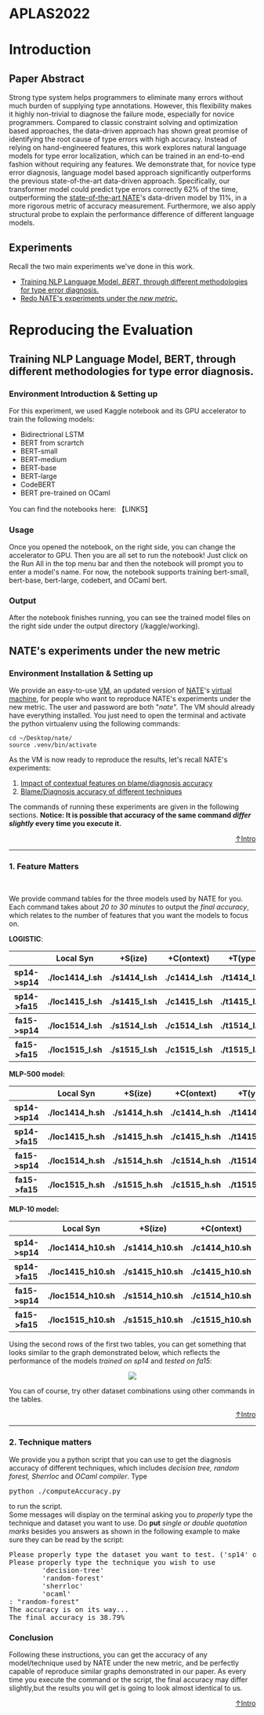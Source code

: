 <h1 id="header"> APLAS2022 </h1>

<h1 id="intro"> Introduction </h1>
<h2> Paper Abstract </h2>
<p>
Strong type system helps programmers to eliminate many errors without much burden of supplying type annotations. However, this flexibility makes it highly non-trivial to diagnose the failure mode, especially for novice programmers.  Compared to classic constraint solving and optimization based approaches, the data-driven approach has shown great promise of identifying the root cause of type errors with high accuracy. Instead of relying on hand-engineered features, this work explores natural language models for type error localization, which can be trained in an end-to-end fashion without requiring any features. We demonstrate that, for novice type error diagnosis, language model based approach significantly outperforms the previous state-of-the-art data-driven approach. Specifically, our transformer model could predict type errors correctly 62% of the time, outperforming the <a href="https://arxiv.org/pdf/1708.07583.pdf">state-of-the-art NATE</a>'s data-driven model by 11%, in a more rigorous metric of accuracy measurement. Furthermore, we also apply structural probe to explain the performance difference of different language models. 
</p>

<h2> Experiments </h2>
<p>Recall the two main experiments we've done in this work.</p>
<ul>
  <li><a href="#training">Training NLP Language Model,<em> BERT</em>, through different methodologies for type error diagnosis.</a></li>
  <li><a href="#nate">Redo NATE's experiments under the <em>new metric</em>.</a></li>
</ul>

<h1> Reproducing the Evaluation</h1>
<h2 id="training">Training NLP Language Model, BERT, through different methodologies for type error diagnosis.</h2>
<h3>Environment Introduction & Setting up </h3>
For this experiment, we used Kaggle notebook and its GPU accelerator to train the following models: 
<ul>
  <li>Bidirectrional LSTM</li>
  <li>BERT from scrartch</li>
  <li>BERT-small</li>
  <li>BERT-medium</li>
  <li>BERT-base</li>
  <li>BERT-large</li>
  <li>CodeBERT</li>
  <li>BERT pre-trained on OCaml</li>
</ul>
You can find the notebooks here: 【LINKS】

<h3>Usage</h3>
Once you opened the notebook, on the right side, you can change the accelerator to GPU. Then you are all set to run the notebook! Just click on the Run All in the top menu bar and then the notebook will prompt you to enter a model's name. For now, the notebook supports training bert-small, bert-base, bert-large, codebert, and OCaml bert.

<h3>Output</h3>
After the notebook finishes running, you can see the trained model files on the right side under the output directory (/kaggle/working).


<h2 id="nate"> NATE's experiments under the new metric</h2>
<h3>Environment Installation & Setting up </h3>
<p> We provide an easy-to-use <a href="https://www.dropbox.com/s/nasq90j0p7jukbf/nate.ova?dl=0">VM</a>, an updated version of <a href="https://github.com/ucsd-progsys/nate">NATE</a>'s <a href="https://www.dropbox.com/s/b8a7nfwi8loiwvp/nate-artifact.ova?dl=0">virtual machine</a>, for people who want to reproduce NATE's experiments under the new metric. The user and password are both "<em>nate</em>". The VM should already have everything installed. You just need to open the terminal and activate the python virtualenv using the following commands:</b>
</p>

```
cd ~/Desktop/nate/
source .venv/bin/activate
```
<p>As the VM is now ready to reproduce the results, let's recall NATE's experiments:</p>
<ol>
  <li><a href="#features">Impact of contextual features on blame/diagnosis accuracy</a></li>
  <li><a href="#techniques">Blame/Diagnosis accuracy of different techniques</a></li>
</ol>
<p>The commands of running these experiments are given in the following sections. <b>Notice: It is possible that accuracy of the same command <em>differ slightly</em> every time you execute it.</b></p>
<p align="right"><a href="#header">↑Intro</a></p>

---------------------------------
<h3 id="features">   1. Feature Matters </h3>
<br>
<p>We provide command tables for the three models used by NATE for you. Each command takes about <em>20 to 30 minutes</em> to output the <em>final accuracy</em>, which relates to the number of features that you want the models to focus on.</p>
<b>LOGISTIC</b>:
<table align="center">
  <tr>
    <th></th>
    <th>Local Syn</th>
    <th>+S(ize)</th>
    <th>+C(ontext)</th>
    <th>+T(ype)</th>
    <th>+C+S</th>
    <th>+T+S</th>
    <th>+C+T</th>
    <th>+C+T+S</th>
  </tr>
<tr><th>sp14->sp14</th><th><b>./loc1414_l.sh</b></th><th><b>./s1414_l.sh</b></th><th><b>./c1414_l.sh</b></th><th><b>./t1414_l.sh</b></th><th><b>./cs1414_l.sh</b></th><th><b>./ts1414_l.sh</b></th><th><b>./ct1414_l.sh</b></th><th><b>./cts1414_l.sh</b></th></tr>
<tr><th>sp14->fa15</th><th><b>./loc1415_l.sh</b></th><th><b>./s1415_l.sh</b></th><th><b>./c1415_l.sh</b></th><th><b>./t1415_l.sh</b></th><th><b>./cs1415_l.sh</b></th><th><b>./ts1415_l.sh</b></th><th><b>./ct1415_l.sh</b></th><th><b>./cts1415_l.sh</b></th></tr>
<tr><th>fa15->sp14</th><th><b>./loc1514_l.sh</b></th><th><b>./s1514_l.sh</b></th><th><b>./c1514_l.sh</b></th><th><b>./t1514_l.sh</b></th><th><b>./cs1514_l.sh</b></th><th><b>./ts1514_l.sh</b></th><th><b>./ct1514_l.sh</b></th><th><b>./cts1514_l.sh</b></th></tr>
<tr><th>fa15->fa15</th><th><b>./loc1515_l.sh</b></th><th><b>./s1515_l.sh</b></th><th><b>./c1515_l.sh</b></th><th><b>./t1515_l.sh</b></th><th><b>./cs1515_l.sh</b></th><th><b>./ts1515_l.sh</b></th><th><b>./ct1515_l.sh</b></th><th><b>./cts1515_l.sh</b></th></tr>
</table>

<b>MLP-500 model:</b>
<table align="center">
  <tr>
    <th></th>
    <th>Local Syn</th>
    <th>+S(ize)</th>
    <th>+C(ontext)</th>
    <th>+T(ype)</th>
    <th>+C+S</th>
    <th>+T+S</th>
    <th>+C+T</th>
    <th>+C+T+S</th>
  </tr>
<tr><th>sp14->sp14</th><th><b>./loc1414_h.sh</b></th><th><b>./s1414_h.sh</b></th><th><b>./c1414_h.sh</b></th><th><b>./t1414_h.sh</b></th><th><b>./cs1414_h.sh</b></th><th><b>./ts1414_h.sh</b></th><th><b>./ct1414_h.sh</b></th><th><b>./cts1414_h.sh</b></th></tr>
<tr><th>sp14->fa15</th><th><b>./loc1415_h.sh</b></th><th><b>./s1415_h.sh</b></th><th><b>./c1415_h.sh</b></th><th><b>./t1415_h.sh</b></th><th><b>./cs1415_h.sh</b></th><th><b>./ts1415_h.sh</b></th><th><b>./ct1415_h.sh</b></th><th><b>./cts1415_h.sh</b></th></tr>
<tr><th>fa15->sp14</th><th><b>./loc1514_h.sh</b></th><th><b>./s1514_h.sh</b></th><th><b>./c1514_h.sh</b></th><th><b>./t1514_h.sh</b></th><th><b>./cs1514_h.sh</b></th><th><b>./ts1514_h.sh</b></th><th><b>./ct1514_h.sh</b></th><th><b>./cts1514_h.sh</b></th></tr>
<tr><th>fa15->fa15</th><th><b>./loc1515_h.sh</b></th><th><b>./s1515_h.sh</b></th><th><b>./c1515_h.sh</b></th><th><b>./t1515_h.sh</b></th><th><b>./cs1515_h.sh</b></th><th><b>./ts1515_h.sh</b></th><th><b>./ct1515_h.sh</b></th><th><b>./cts1515_h.sh</b></th></tr>
</table>
<b>MLP-10 model:</b>
<table align="center">
  <tr>
    <th></th>
    <th>Local Syn</th>
    <th>+S(ize)</th>
    <th>+C(ontext)</th>
    <th>+T(ype)</th>
    <th>+C+S</th>
    <th>+T+S</th>
    <th>+C+T</th>
    <th>+C+T+S</th>
  </tr>
  <tr><th>sp14->sp14</th><th><b>./loc1414_h10.sh</b></th><th><b>./s1414_h10.sh</b></th><th><b>./c1414_h10.sh</b></th><th><b>./t1414_h10.sh</b></th><th><b>./cs1414_h10.sh</b></th><th><b>./ts1414_h10.sh</b></th><th><b>./ct1414_h10.sh</b></th><th><b>./cts1414_h10.sh</b></th></tr>
<tr><th>sp14->fa15</th><th><b>./loc1415_h10.sh</b></th><th><b>./s1415_h10.sh</b></th><th><b>./c1415_h10.sh</b></th><th><b>./t1415_h10.sh</b></th><th><b>./cs1415_h10.sh</b></th><th><b>./ts1415_h10.sh</b></th><th><b>./ct1415_h10.sh</b></th><th><b>./cts1415_h10.sh</b></th></tr>
<tr><th>fa15->sp14</th><th><b>./loc1514_h10.sh</b></th><th><b>./s1514_h10.sh</b></th><th><b>./c1514_h10.sh</b></th><th><b>./t1514_h10.sh</b></th><th><b>./cs1514_h10.sh</b></th><th><b>./ts1514_h10.sh</b></th><th><b>./ct1514_h10.sh</b></th><th><b>./cts1514_h10.sh</b></th></tr>
<tr><th>fa15->fa15</th><th><b>./loc1515_h10.sh</b></th><th><b>./s1515_h10.sh</b></th><th><b>./c1515_h10.sh</b></th><th><b>./t1515_h10.sh</b></th><th><b>./cs1515_h10.sh</b></th><th><b>./ts1515_h10.sh</b></th><th><b>./ct1515_h10.sh</b></th><th><b>./cts1515_h10.sh</b></th></tr>
</table>
<p>Using the second rows of the first two tables, you can get something that looks similar to the graph demonstrated below, which reflects the performance of the models <em>trained on sp14</em> and <em>tested on fa15</em>:</p>
<p align="center"><img src="https://user-images.githubusercontent.com/90864900/184788168-0a4017d3-a288-4fb7-a9f1-a23e594f7a1c.png"></p>
You can of course, try other dataset combinations using other commands in the tables.
<p align="right"><a href="#header">↑Intro</a></p>

------------------------------------------
<h3 id="techniques"> 2. Technique matters </h3>
<p>We provide you a python script that you can use to get the diagnosis accuracy of different techniques, which includes <em>decision tree, random forest, Sherrloc</em> and <em>OCaml compiler</em>. Type <pre>python ./computeAccuracy.py</pre> to run the script.
<br>
Some messages will display on the terminal asking you to <em>properly</em> type the technique and dataset you want to use. Do <b>put</b> <em>single or double quotation marks</em> besides you answers as shown in the following example to make sure they can be read by the script:
<pre>
Please properly type the dataset you want to test. ('sp14' or 'fa15'): 'sp14'
Please properly type the technique you wish to use
        'decision-tree'
        'random-forest'
        'sherrloc'
        'ocaml'
: "random-forest"
The accuracy is on its way...
The final accuracy is 38.79%
</pre>

<h3>Conclusion</h3>
Following these instructions, you can get the accuracy of any model/technique used by NATE under the new metric, and be perfectly capable of reproduce similar graphs demonstrated in our paper. As every time you execute the command or the script, the final accuracy may differ slightly,but the results you will get is going to look almost identical to us.
</p>
<p align="right"><a href="#header">↑Intro</a></p>
